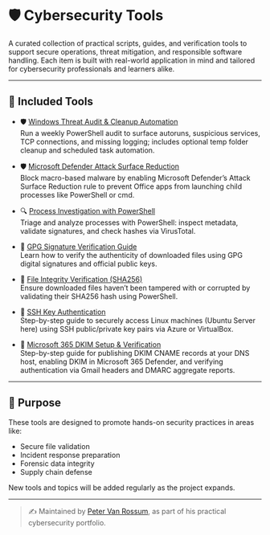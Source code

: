# 🛡️ Cybersecurity Tools

A curated collection of practical scripts, guides, and verification tools to support secure operations, threat mitigation, and responsible software handling. Each item is built with real-world application in mind and tailored for cybersecurity professionals and learners alike.

---

## 📂 Included Tools

- 🛡️ [Windows Threat Audit & Cleanup Automation](./win-threat-audit-cleanup-automation/README.md)  
  Run a weekly PowerShell audit to surface autoruns, suspicious services, TCP connections, and missing logging; includes optional temp folder cleanup and scheduled task automation.

- 🛡️ [Microsoft Defender Attack Surface Reduction](./microsoft-defender-attack-surface-reduction/README.md)  
  Block macro-based malware by enabling Microsoft Defender’s Attack Surface Reduction rule to prevent Office apps from launching child processes like PowerShell or cmd.

- 🔍 [Process Investigation with PowerShell](./process-investigation-windows/README.md)  
  Triage and analyze processes with PowerShell: inspect metadata, validate signatures, and check hashes via VirusTotal.

- 🔐 [GPG Signature Verification Guide](https://github.com/SecOpsPete/cybersecurity-tools/tree/main/gpg-verification-guide)  
  Learn how to verify the authenticity of downloaded files using GPG digital signatures and official public keys.

- 🧪 [File Integrity Verification (SHA256)](https://github.com/SecOpsPete/cybersecurity-tools/tree/main/file-integrity-verification)  
  Ensure downloaded files haven’t been tampered with or corrupted by validating their SHA256 hash using PowerShell.

- 🔐 [SSH Key Authentication](https://github.com/SecOpsPete/cybersecurity-tools/tree/main/ssh-key-authentication-lab)  
  Step-by-step guide to securely access Linux machines (Ubuntu Server here) using SSH public/private key pairs via Azure or VirtualBox.

- 🔐 [Microsoft 365 DKIM Setup & Verification](https://github.com/SecOpsPete/cybersecurity-tools/tree/main/dkim-setup-ms365)  
  Step-by-step guide for publishing DKIM CNAME records at your DNS host, enabling DKIM in Microsoft 365 Defender, and verifying authentication via Gmail headers and DMARC aggregate reports.


---

## 🧠 Purpose

These tools are designed to promote hands-on security practices in areas like:

- Secure file validation  
- Incident response preparation  
- Forensic data integrity  
- Supply chain defense

New tools and topics will be added regularly as the project expands.

---

> ✍️ Maintained by [Peter Van Rossum](https://www.linkedin.com/in/vanr/), as part of his practical cybersecurity portfolio.

